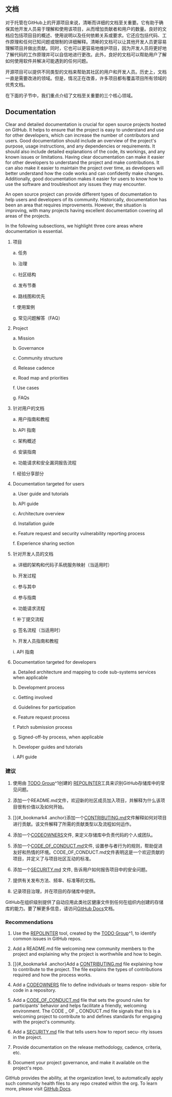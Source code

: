 ## 文档

 对于托管在GitHub上的开源项目来说，清晰而详细的文档至关重要。它有助于确保其他开发人员易于理解和使用该项目，从而增加贡献者和用户的数量。良好的文档应包括项目目的概述、使用说明以及任何依赖关系或要求。它还应包括代码、工作原理和任何已知问题或限制的详细解释。清晰的文档可以让其他开发人员更容易理解项目并做出贡献。同时，它也可以更容易地维护项目，因为开发人员将更好地了解代码的工作原理并可以自信地进行更改。此外，良好的文档可以帮助用户了解如何使用软件并解决可能遇到的任何问题。
 
 开源项目可以提供不同类型的文档来帮助其社区的用户和开发人员。历史上，文档一直是需要改进的领域。但是，情况正在改善，许多项目都有覆盖项目所有领域的优秀文档。

 在下面的子节中，我们重点介绍了文档至关重要的三个核心领域。


## Documentation

 Clear and detailed documentation is crucial for open source projects hosted on GitHub. It helps to ensure that the project is easy to understand and use for other developers, which can increase the number of contributors and users. Good documentation should include an overview of the project\'s purpose, usage instructions, and any dependencies or requirements. It should also include detailed explanations of the code, its workings, and any known issues or limitations. Having clear documentation can make it easier for other developers to understand the project and make contributions. It can also make it easier to maintain the project over time, as developers will better understand how the code works and can confidently make changes. Additionally, good documentation makes it easier for users to know how to use the software and troubleshoot any issues they may encounter.

 An open source project can provide different types of documentation to help users and developers of its community. Historically, documentation has been an area that requires improvements. However, the situation is improving, with many projects having excellent documentation covering all areas of the projects.

 In the following subsections, we highlight three core areas where documentation is essential.



1. 项目

    a.  任务

    b.  治理

    c.  社区结构

    d.  发布节奏

    e.  路线图和优先

    f.  使用案例

    g.  常见问题解答（FAQ）



1. Project

    a.  Mission

    b.  Governance

    c.  Community structure

    d.  Release cadence

    e.  Road map and priorities

    f.  Use cases

    g.  FAQs



2. 针对用户的文档

    a. 用户指南和教程

    b. API 指南

    c. 架构概述

    d. 安装指南

    e. 功能请求和安全漏洞报告流程

    f. 经验分享部分


2. Documentation targeted for users

    a.  User guide and tutorials

    b.  API guide

    c.  Architecture overview

    d.  Installation guide

    e.  Feature request and security vulnerability reporting process

    f.  Experience sharing section



3. 针对开发人员的文档

    a. 详细的架构和代码子系统服务映射（当适用时）

    b. 开发过程

    c. 参与其中

    d. 参与指南

    e. 功能请求流程

    f. 补丁提交流程

    g. 签名流程（当适用时）

    h. 开发人员指南和教程

    i. API 指南



3. Documentation targeted for developers


    a.  Detailed architecture and mapping to code sub-systems services when
    applicable

    b.  Development process

    c.  Getting involved

    d.  Guidelines for participation

    e.  Feature request process

    f.  Patch submission process

    g.  Signed-off-by process, when applicable

    h.  Developer guides and tutorials

    i.  API guide



### 建议

1. 使用由 [TODO Group](https://todogroup.org/)^1创建的 [REPOLINTER](https://github.com/todogroup/repolinter)工具来识别GitHub存储库中的常见问题。

2. 添加一个README.md文件，欢迎新的社区成员加入项目，并解释为什么该项目很有价值以及如何开始。

3. []{#_bookmark4 .anchor}添加一个[CONTRIBUTING.md](https://docs.github.com/en/communities/setting-up-your-project-for-healthy-contributions/setting-guidelines-for-repository-contributors)文件解释如何对项目进行贡献。该文件解释了所需的贡献类型以及流程如何运作。 

4. 添加一个[CODEOWNERS](https://docs.github.com/en/repositories/managing-your-repositorys-settings-and-features/customizing-your-repository/about-code-owners)文件, 来定义存储库中负责代码的个人或团队。

5. 添加一个[CODE\_OF\_CONDUCT.md](https://docs.github.com/en/communities/setting-up-your-project-for-healthy-contributions/adding-a-code-of-conduct-to-your-project)文件, 设置参与者行为的规则，帮助促进友好和热情的环境。CODE_OF_CONDUCT.md文件表明这是一个欢迎贡献的项目，并定义了与项目社区互动的标准。

6. 添加一个[SECURITY.md](https://docs.github.com/en/code-security/getting-started/adding-a-security-policy-to-your-repository) 文件, 告诉用户如何报告项目中的安全问题。

7. 提供有关发布方法、频率、标准等的文档。

8. 记录项目治理，并在项目的存储库中提供。

GitHub在组织级别提供了自动应用此类社区健康文件到任何在组织内创建的存储库的能力。要了解更多信息，请访问[GitHub Docs](https://docs.github.com/en/communities/setting-up-your-project-for-healthy-contributions/creating-a-default-community-health-file)文档。




### Recommendations

1. Use the [REPOLINTER](https://github.com/todogroup/repolinter)
    tool, created by the [TODO Group](https://todogroup.org/)^1, to identify common issues in GitHub repos.

2. Add a README.md file welcoming new community members to the project and explaining why the project is worthwhile and how to begin.

3. []{#_bookmark4 .anchor}Add a [CONTRIBUTING.md](https://docs.github.com/en/communities/setting-up-your-project-for-healthy-contributions/setting-guidelines-for-repository-contributors) file explaining how to contribute to the project. The file explains the types of contributions required and how the process works.

4. Add a [CODEOWNERS](https://docs.github.com/en/repositories/managing-your-repositorys-settings-and-features/customizing-your-repository/about-code-owners) file to define individuals or teams respon- sible for code in a repository.

5. Add a [CODE\_OF\_CONDUCT.md](https://docs.github.com/en/communities/setting-up-your-project-for-healthy-contributions/adding-a-code-of-conduct-to-your-project) file that sets the ground rules for participants' behavior and helps facilitate a friendly, welcoming environment. The CODE \_ OF \_ CONDUCT.md file signals that this is a welcoming project to contribute to and defines standards for engaging with the project's community.

6. Add a [SECURITY.md](https://docs.github.com/en/code-security/getting-started/adding-a-security-policy-to-your-repository) file that tells users how to report secu- rity issues in the project.

7. Provide documentation on the release methodology, cadence, criteria, etc.

8. Document your project governance, and make it available on the project's repo.

 GitHub provides the ability, at the organization level, to automatically apply such community health files to any repo created within the org. To learn more, please visit [GitHub Docs](https://docs.github.com/en/communities/setting-up-your-project-for-healthy-contributions/creating-a-default-community-health-file).
